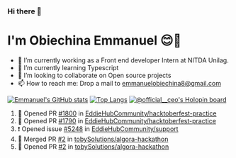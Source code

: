 ### Hi there 👋
# I'm Obiechina Emmanuel 😊🚀

- 💼 I’m currently working as a Front end developer Intern at NITDA Unilag.
- 🌱 I’m currently learning Typescript
- 👯 I’m looking to collaborate on Open source projects
- 📫 How to reach me: Drop a mail to emmanuelobiechina8@gmail.com
<!-- - ⚡ Checkout my portfolio: [My_portfolio](https://www.my-portfolio.netlify.app) -->
<!--
**chibuike-19/chibuike-19** is a ✨ _special_ ✨ repository because its `README.md` (this file) appears on your GitHub profile.

Here are some ideas to get you started

- 🔭 I’m currently working on ...
- 🌱 I’m currently learning ...
- 👯 I’m looking to collaborate on ...
- 🤔 I’m looking for help with ...
- 💬 Ask me about ...
- 📫 How to reach me: ...
- 😄 Pronouns: ...
- ⚡ Fun fact: ...
-->
[![Emmanuel's GitHub stats](https://github-readme-stats.vercel.app/api?username=Chibuike-19&hide=stars&show_icons=true&theme=radical)](https://github.com/anuraghazra/github-readme-stats)
[![Top Langs](https://github-readme-stats.vercel.app/api/top-langs/?username=Chibuike-19&layout=compact)](https://github.com/anuraghazra/github-readme-stats)
[![@official__ceo's Holopin board](https://holopin.io/api/user/board?user=official__ceo)](https://holopin.io/@official__ceo)

<!--START_SECTION:activity-->
1. 💪 Opened PR [#1800](https://github.com/EddieHubCommunity/hacktoberfest-practice/pull/1800) in [EddieHubCommunity/hacktoberfest-practice](https://github.com/EddieHubCommunity/hacktoberfest-practice)
2. 💪 Opened PR [#1790](https://github.com/EddieHubCommunity/hacktoberfest-practice/pull/1790) in [EddieHubCommunity/hacktoberfest-practice](https://github.com/EddieHubCommunity/hacktoberfest-practice)
3. ❗️ Opened issue [#5248](https://github.com/EddieHubCommunity/support/issues/5248) in [EddieHubCommunity/support](https://github.com/EddieHubCommunity/support)
4. 🎉 Merged PR [#2](https://github.com/tobySolutions/algora-hackathon/pull/2) in [tobySolutions/algora-hackathon](https://github.com/tobySolutions/algora-hackathon)
5. 💪 Opened PR [#2](https://github.com/tobySolutions/algora-hackathon/pull/2) in [tobySolutions/algora-hackathon](https://github.com/tobySolutions/algora-hackathon)
<!--END_SECTION:activity-->


